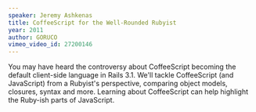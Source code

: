 ```yaml
---
speaker: Jeremy Ashkenas
title: CoffeeScript for the Well-Rounded Rubyist
year: 2011
author: GORUCO
vimeo_video_id: 27200146
---
```


You may have heard the controversy about CoffeeScript becoming the default client-side language in Rails 3.1. We'll tackle CoffeeScript (and JavaScript) from a Rubyist's perspective, comparing object models, closures, syntax and more. Learning about CoffeeScript can help highlight the Ruby-ish parts of JavaScript.
